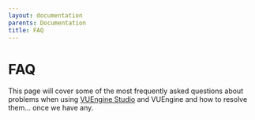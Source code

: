 ```yaml
---
layout: documentation
parents: Documentation
title: FAQ
---
```


# FAQ

This page will cover some of the most frequently asked questions about problems when using [VUEngine Studio](https://www.vuengine.dev/) and VUEngine and how to resolve them... once we have any.